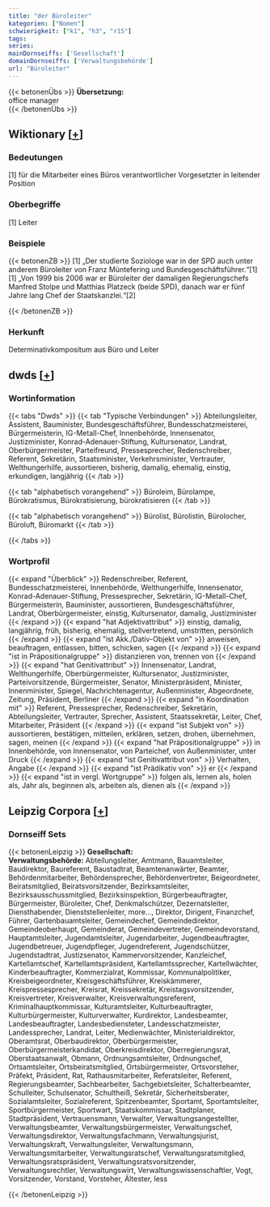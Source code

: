 ```yaml
---
title: "der Büroleiter"
kategorien: ["Nomen"]
schwierigkeit: ["k1", "h3", "r15"]
tags:
series:
mainDornseiffs: ['Gesellschaft']
domainDornseiffs: ['Verwaltungsbehörde']
url: "Büroleiter"
---
```


{{< betonenÜbs >}}
**Übersetzung:**  
office manager  
{{< /betonenÜbs >}}

## Wiktionary [[+](https://de.wiktionary.org/wiki/Büroleiter)]

### Bedeutungen
[1] für die Mitarbeiter eines Büros verantwortlicher Vorgesetzter in leitender Position  

### Oberbegriffe
[1] Leiter  

### Beispiele
{{< betonenZB >}}
[1] „Der studierte Soziologe war in der SPD auch unter anderem Büroleiter von Franz Müntefering und Bundesgeschäftsführer.“[1]  
[1] „Von 1999 bis 2006 war er Büroleiter der damaligen Regierungschefs Manfred Stolpe und Matthias Platzeck (beide SPD), danach war er fünf Jahre lang Chef der Staatskanzlei.“[2]  

{{< /betonenZB >}}
### Herkunft
Determinativkompositum aus Büro und Leiter  



## dwds [[+](https://www.dwds.de/wb/Büroleiter)]

### Wortinformation
{{< tabs "Dwds" >}}
{{< tab "Typische Verbindungen" >}}
Abteilungsleiter, Assistent, Bauminister, Bundesgeschäftsführer, Bundesschatzmeisterei, Bürgermeisterin, IG-Metall-Chef, Innenbehörde, Innensenator, Justizminister, Konrad-Adenauer-Stiftung, Kultursenator, Landrat, Oberbürgermeister, Parteifreund, Pressesprecher, Redenschreiber, Referent, Sekretärin, Staatsminister, Verkehrsminister, Vertrauter, Welthungerhilfe, aussortieren, bisherig, damalig, ehemalig, einstig, erkundigen, langjährig
{{< /tab >}}

{{< tab "alphabetisch vorangehend" >}}
Büroleim, Bürolampe, Bürokratismus, Bürokratisierung, bürokratisieren
{{< /tab >}}

{{< tab "alphabetisch vorangehend" >}}
Bürolist, Bürolistin, Bürolocher, Büroluft, Büromarkt
{{< /tab >}}

{{< /tabs >}}

### Wortprofil
{{< expand "Überblick" >}} Redenschreiber, Referent, Bundesschatzmeisterei, Innenbehörde, Welthungerhilfe, Innensenator, Konrad-Adenauer-Stiftung, Pressesprecher, Sekretärin, IG-Metall-Chef, Bürgermeisterin, Bauminister, aussortieren, Bundesgeschäftsführer, Landrat, Oberbürgermeister, einstig, Kultursenator, damalig, Justizminister {{< /expand >}}
{{< expand "hat Adjektivattribut" >}} einstig, damalig, langjährig, früh, bisherig, ehemalig, stellvertretend, umstritten, persönlich {{< /expand >}}
{{< expand "ist Akk./Dativ-Objekt von" >}} anweisen, beauftragen, entlassen, bitten, schicken, sagen {{< /expand >}}
{{< expand "ist in Präpositionalgruppe" >}} distanzieren von, trennen von {{< /expand >}}
{{< expand "hat Genitivattribut" >}} Innensenator, Landrat, Welthungerhilfe, Oberbürgermeister, Kultursenator, Justizminister, Parteivorsitzende, Bürgermeister, Senator, Ministerpräsident, Minister, Innenminister, Spiegel, Nachrichtenagentur, Außenminister, Abgeordnete, Zeitung, Präsident, Berliner {{< /expand >}}
{{< expand "in Koordination mit" >}} Referent, Pressesprecher, Redenschreiber, Sekretärin, Abteilungsleiter, Vertrauter, Sprecher, Assistent, Staatssekretär, Leiter, Chef, Mitarbeiter, Präsident {{< /expand >}}
{{< expand "ist Subjekt von" >}} aussortieren, bestätigen, mitteilen, erklären, setzen, drohen, übernehmen, sagen, meinen {{< /expand >}}
{{< expand "hat Präpositionalgruppe" >}} in Innenbehörde, von Innensenator, von Parteichef, von Außenminister, unter Druck {{< /expand >}}
{{< expand "ist Genitivattribut von" >}} Verhalten, Angabe {{< /expand >}}
{{< expand "ist Prädikativ von" >}} er {{< /expand >}}
{{< expand "ist in vergl. Wortgruppe" >}} folgen als, lernen als, holen als, Jahr als, beginnen als, arbeiten als, dienen als {{< /expand >}}

## Leipzig Corpora [[+](https://corpora.uni-leipzig.de/en/res?word=Büroleiter&corpusId=deu_newscrawl-public_2018)]

### Dornseiff Sets
{{< betonenLeipzig >}}
**Gesellschaft:**  
**Verwaltungsbehörde:** Abteilungsleiter, Amtmann, Bauamtsleiter, Baudirektor, Baureferent, Baustadtrat, Beamtenanwärter, Beamter, Behördenmitarbeiter, Behördensprecher, Behördenvertreter, Beigeordneter, Beiratsmitglied, Beiratsvorsitzender, Bezirksamtsleiter, Bezirksausschussmitglied, Bezirksinspektion, Bürgerbeauftragter, Bürgermeister, Büroleiter, Chef, Denkmalschützer, Dezernatsleiter, Diensthabender, Dienststellenleiter, more..., Direktor, Dirigent, Finanzchef, Führer, Gartenbauamtsleiter, Gemeindechef, Gemeindedirektor, Gemeindeoberhaupt, Gemeinderat, Gemeindevertreter, Gemeindevorstand, Hauptamtsleiter, Jugendamtsleiter, Jugendarbeiter, Jugendbeauftragter, Jugendbetreuer, Jugendpfleger, Jugendreferent, Jugendschützer, Jugendstadtrat, Justizsenator, Kammervorsitzender, Kanzleichef, Kartellamtschef, Kartellamtspräsident, Kartellamtssprecher, Kartellwächter, Kinderbeauftragter, Kommerzialrat, Kommissar, Kommunalpolitiker, Kreisbeigeordneter, Kreisgeschäftsführer, Kreiskämmerer, Kreispressesprecher, Kreisrat, Kreissekretär, Kreistagsvorsitzender, Kreisvertreter, Kreisverwalter, Kreisverwaltungsreferent, Kriminalhauptkommissar, Kulturamtsleiter, Kulturbeauftragter, Kulturbürgermeister, Kulturverwalter, Kurdirektor, Landesbeamter, Landesbeauftragter, Landesbediensteter, Landesschatzmeister, Landessprecher, Landrat, Leiter, Medienwächter, Ministerialdirektor, Oberamtsrat, Oberbaudirektor, Oberbürgermeister, Oberbürgermeisterkandidat, Oberkreisdirektor, Oberregierungsrat, Oberstaatsanwalt, Obmann, Ordnungsamtsleiter, Ordnungschef, Ortsamtsleiter, Ortsbeiratsmitglied, Ortsbürgermeister, Ortsvorsteher, Präfekt, Präsident, Rat, Rathausmitarbeiter, Referatsleiter, Referent, Regierungsbeamter, Sachbearbeiter, Sachgebietsleiter, Schalterbeamter, Schulleiter, Schulsenator, Schultheiß, Sekretär, Sicherheitsberater, Sozialamtsleiter, Sozialreferent, Spitzenbeamter, Sportamt, Sportamtsleiter, Sportbürgermeister, Sportwart, Staatskommissar, Stadtplaner, Stadtpräsident, Vertrauensmann, Verwalter, Verwaltungsangestellter, Verwaltungsbeamter, Verwaltungsbürgermeister, Verwaltungschef, Verwaltungsdirektor, Verwaltungsfachmann, Verwaltungsjurist, Verwaltungskraft, Verwaltungsleiter, Verwaltungsmann, Verwaltungsmitarbeiter, Verwaltungsratschef, Verwaltungsratsmitglied, Verwaltungsratspräsident, Verwaltungsratsvorsitzender, Verwaltungsrechtler, Verwaltungswirt, Verwaltungswissenschaftler, Vogt, Vorsitzender, Vorstand, Vorsteher, Ältester, less  

{{< /betonenLeipzig >}}
